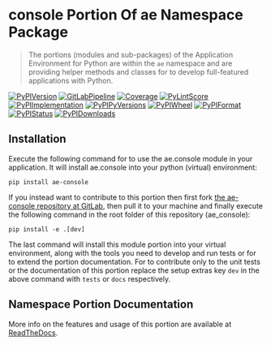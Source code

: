 <!--
  THIS FILE IS EXCLUSIVELY MAINTAINED IN THE AE ROOT PACKAGE. ANY CHANGES SHOULD BE DONE THERE.
  All changes will be deployed automatically to all the portions of this namespace package.
-->
# console Portion Of ae Namespace Package

>The portions (modules and sub-packages) of the Application Environment for Python are within
the `ae` namespace and are providing helper methods and classes for to develop
full-featured applications with Python.

[![PyPIVersion](https://img.shields.io/pypi/v/ae_console?logo=python?logo=python)](https://gitlab.com/ae-group/ae_console)
[![GitLabPipeline](https://img.shields.io/gitlab/pipeline/ae-group/ae_console/master?logo=python)](https://gitlab.com/ae-group/ae_console)
[![Coverage](https://ae-group.gitlab.io/ae_console/coverage.svg)](https://ae-group.gitlab.io/ae_console/coverage/ae_console_py.html)
[![PyLintScore](https://ae-group.gitlab.io/ae_console/pylint.svg)](https://ae-group.gitlab.io/ae_console/pylint.log)
[![PyPIImplementation](https://img.shields.io/pypi/implementation/ae_console?logo=python?logo=python)](https://gitlab.com/ae-group/ae_console)
[![PyPIPyVersions](https://img.shields.io/pypi/pyversions/ae_console?logo=python?logo=python)](https://gitlab.com/ae-group/ae_console)
[![PyPIWheel](https://img.shields.io/pypi/wheel/ae_console?logo=python?logo=python)](https://gitlab.com/ae-group/ae_console)
[![PyPIFormat](https://img.shields.io/pypi/format/ae_console?logo=python?logo=python)](https://gitlab.com/ae-group/ae_console)
[![PyPIStatus](https://img.shields.io/pypi/status/ae_console?logo=python?logo=python)](https://gitlab.com/ae-group/ae_console)
[![PyPIDownloads](https://img.shields.io/pypi/dm/ae_console?logo=python?logo=python)](https://gitlab.com/ae-group/ae_console)


## Installation

Execute the following command for to use the ae.console module in your
application. It will install ae.console into your python (virtual) environment:
 
```shell script
pip install ae-console
```

If you instead want to contribute to this portion then first fork
[the ae-console repository at GitLab](https://gitlab.com/ae-group/ae_console "ae.console code repository"),
then pull it to your machine and finally execute the following command in the root folder
of this repository (ae_console):

```shell script
pip install -e .[dev]
```

The last command will install this module portion into your virtual environment, along with
the tools you need to develop and run tests or for to extend the portion documentation.
For to contribute only to the unit tests or the documentation of this portion replace
the setup extras key `dev` in the above command with `tests` or `docs` respectively.


## Namespace Portion Documentation

More info on the features and usage of this portion are available at
[ReadTheDocs](https://ae.readthedocs.io/en/latest/_autosummary/ae.console.html#module-ae.console
"ae_console documentation").

<!-- Common files version 0.0.25 deployed (with 0.0.25)
     to the ae_console module version 0.0.20.
-->